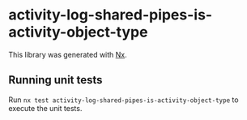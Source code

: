 # activity-log-shared-pipes-is-activity-object-type

This library was generated with [Nx](https://nx.dev).

## Running unit tests

Run `nx test activity-log-shared-pipes-is-activity-object-type` to execute the unit tests.
